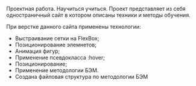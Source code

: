 Проектная работа. Научиться учиться.
Проект представляет из себя одностраничный сайт в котором описаны техники и методы обучения.

При верстке данного сайта применены технологии:
* Выстраивание сетки на FlexBox;
* Позиционирование элемнетов;
* Анимация фигур;
* Применение псевдокласса :hover;
* Позиционирование;
* Применение методологии БЭМ.
* Создана файловая структура по методологии БЭМ


